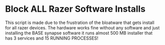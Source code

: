 # Block ALL Razer Software Installs

This script is made due to the frustration of the bloatware that gets install for all razer devices. The hardware works fine without any software and just installing the BASE synapse software it runs almost 500 MB installer that has 3 services and 15 RUNNING PROCESSES! 


